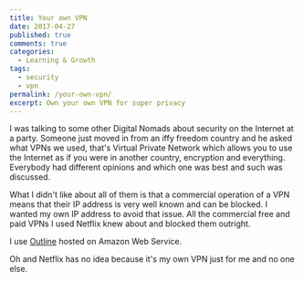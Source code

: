 ```yaml
---
title: Your own VPN
date: 2017-04-27
published: true
comments: true
categories:
  - Learning & Growth
tags:
  - security
  - vpn
permalink: /your-own-vpn/
excerpt: Own your own VPN for super privacy
---
```

I was talking to some other Digital Nomads about security on the Internet at a party. Someone just moved in from an iffy freedom country and he asked what VPNs we used, that's Virtual Private Network which allows you to use the Internet as if you were in another country, encryption and everything. Everybody had different opinions and which one was best and such was discussed.

What I didn't like about all of them is that a commercial operation of a VPN means that their IP address is very well known and can be blocked. I wanted my own IP address to avoid that issue. All the commercial free and paid VPNs I used Netflix knew about and blocked them outright.

I use [Outline](https://getoutline.org) hosted on Amazon Web Service.

Oh and Netflix has no idea because it's my own VPN just for me and no one else.